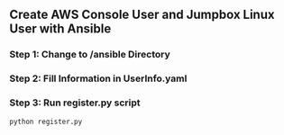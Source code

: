 ## Create AWS Console User and Jumpbox Linux User with Ansible

### Step 1: Change to /ansible Directory

### Step 2: Fill Information in UserInfo.yaml

### Step 3: Run register.py script

```sh
python register.py
```